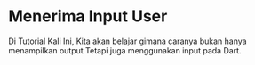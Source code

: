 # Menerima Input User

Di Tutorial Kali Ini, Kita akan belajar gimana caranya bukan hanya menampilkan output
Tetapi juga menggunakan input pada Dart.
